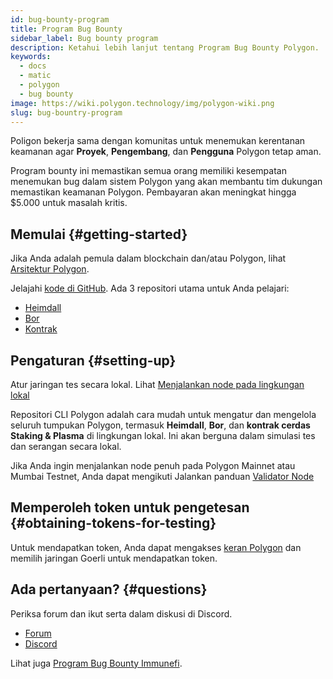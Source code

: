 ```yaml
---
id: bug-bounty-program
title: Program Bug Bounty
sidebar_label: Bug bounty program
description: Ketahui lebih lanjut tentang Program Bug Bounty Polygon.
keywords:
  - docs
  - matic
  - polygon
  - bug bounty
image: https://wiki.polygon.technology/img/polygon-wiki.png
slug: bug-bountry-program
---
```


Poligon bekerja sama dengan komunitas untuk menemukan kerentanan keamanan agar **Proyek**, **Pengembang**, dan **Pengguna** Polygon tetap aman.

Program bounty ini memastikan semua orang memiliki kesempatan menemukan bug dalam sistem Polygon yang akan membantu tim dukungan memastikan keamanan Polygon. Pembayaran akan meningkat hingga $5.000 untuk masalah kritis.

## Memulai {#getting-started}

Jika Anda adalah pemula dalam blockchain dan/atau Polygon, lihat [Arsitektur Polygon](/docs/home/architecture/polygon-architecture).

Jelajahi [kode di GitHub](https://github.com/maticnetwork). Ada 3 repositori utama untuk Anda pelajari:

* [Heimdall](https://github.com/maticnetwork/heimdall)
* [Bor](https://github.com/maticnetwork/bor)
* [Kontrak](https://github.com/maticnetwork/contracts)

## Pengaturan {#setting-up}

Atur jaringan tes secara lokal. Lihat [Menjalankan node pada lingkungan lokal](https://github.com/maticnetwork/matic-cli)

Repositori CLI Polygon adalah cara mudah untuk mengatur dan mengelola seluruh tumpukan Polygon, termasuk **Heimdall**, **Bor**, dan **kontrak cerdas Staking & Plasma** di lingkungan lokal. Ini akan berguna dalam simulasi tes dan serangan secara lokal.

Jika Anda ingin menjalankan node penuh pada Polygon Mainnet atau Mumbai Testnet, Anda dapat mengikuti Jalankan panduan [Validator Node](/docs/validate/validate/run-validator)

## Memperoleh token untuk pengetesan {#obtaining-tokens-for-testing}

Untuk mendapatkan token, Anda dapat mengakses [keran Polygon](https://faucet.polygon.technology/) dan memilih jaringan Goerli untuk mendapatkan token.

## Ada pertanyaan? {#questions}

Periksa forum dan ikut serta dalam diskusi di Discord.

* [Forum](https://forum.polygon.technology)
* [Discord](https://discord.com/invite/0xPolygon)

Lihat juga [Program Bug Bounty Immunefi](https://immunefi.com/bounty/polygon/).
